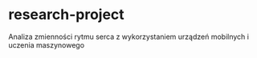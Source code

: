 # research-project
Analiza zmienności rytmu serca z wykorzystaniem urządzeń mobilnych i uczenia maszynowego
